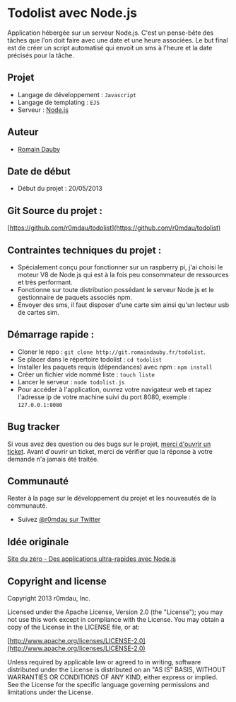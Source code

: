 # Todolist avec Node.js
Application hébergée sur un serveur Node.js. C'est un pense-bête des tâches que l'on doit faire avec une date et une heure associées.
Le but final est de créer un script automatisé qui envoit un sms à l'heure et la date précisés pour la tâche.

## Projet
* Langage de développement : `Javascript`
* Langage de templating : `EJS`
* Serveur : [Node.js](http://nodejs.org/)

## Auteur
* [Romain Dauby](https://github.com/r0mdau/)

## Date de début
* Début du projet : 20/05/2013

## Git Source du projet : 

[https://github.com/r0mdau/todolist](https://github.com/r0mdau/todolist)

## Contraintes techniques du projet :
* Spécialement conçu pour fonctionner sur un raspberry pi, j'ai choisi le moteur V8 de Node.js qui est à la fois peu consommateur de ressources et très performant.
* Fonctionne sur toute distribution possédant le serveur Node.js et le gestionnaire de paquets associés npm.
* Envoyer des sms, il faut disposer d'une carte sim ainsi qu'un lecteur usb de cartes sim.

## Démarrage rapide :
* Cloner le repo : `git clone http://git.romaindauby.fr/todolist`.
* Se placer dans le répertoire todolist : `cd todolist`
* Installer les paquets requis (dépendances) avec npm : `npm install`
* Créer un fichier vide nommé liste : `touch liste`
* Lancer le serveur : `node todolist.js`
* Pour accéder à l'application, ouvrez votre navigateur web et tapez l'adresse ip de votre machine suivi du port 8080, exemple : `127.0.0.1:8080`

## Bug tracker

Si vous avez des question ou des bugs sur le projet, [merci d'ouvrir un ticket](https://github.com/r0mdau/todolist/issues). Avant d'ouvrir un ticket, merci de vérifier que la réponse à votre demande n'a jamais été traitée.

## Communauté

Rester à la page sur le développement du projet et les nouveautés de la communauté.

* Suivez [@r0mdau sur Twitter](http://twitter.com/r0mdau)

## Idée originale

[Site du zéro - Des applications ultra-rapides avec Node.js](http://www.siteduzero.com/informatique/tutoriels/des-applications-ultra-rapides-avec-node-js)

## Copyright and license

Copyright 2013 r0mdau, Inc.

Licensed under the Apache License, Version 2.0 (the "License");
you may not use this work except in compliance with the License.
You may obtain a copy of the License in the LICENSE file, or at:

  [http://www.apache.org/licenses/LICENSE-2.0](http://www.apache.org/licenses/LICENSE-2.0)

Unless required by applicable law or agreed to in writing, software
distributed under the License is distributed on an "AS IS" BASIS,
WITHOUT WARRANTIES OR CONDITIONS OF ANY KIND, either express or implied.
See the License for the specific language governing permissions and
limitations under the License.
